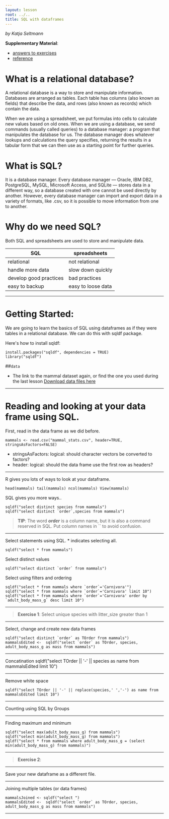 ```yaml
---
layout: lesson
root: ../..
title: SQL with dataframes
---
```


*by Katja Seltmann*

**Supplementary Material**: 

- [answers to exercises](ggplot-lesson-answers.R)
- [reference](http://swcarpentry.github.io/sql-novice-survey/reference.html)

# What is a relational database?

A relational database is a way to store and manipulate information. Databases are arranged as tables. Each table has columns (also known as fields) that describe the data, and rows (also known as records) which contain the data.

When we are using a spreadsheet, we put formulas into cells to calculate new values based on old ones. When we are using a database, we send commands (usually called queries) to a database manager: a program that manipulates the database for us. The database manager does whatever lookups and calculations the query specifies, returning the results in a tabular form that we can then use as a starting point for further queries.

# What is SQL?

It is a database manager. Every database manager — Oracle, IBM DB2, PostgreSQL, MySQL, Microsoft Access, and SQLite — stores data in a different way, so a database created with one cannot be used directly by another. However, every database manager can import and export data in a variety of formats, like .csv, so it is possible to move information from one to another.


# Why do we need SQL?

Both SQL and spreadsheets are used to store and manipulate data.

SQL | spreadsheets|
---------------|---------------|
relational | not relational|
handle more data | slow down quickly|
develop good practices | bad practices|
easy to backup | easy to loose data|

***

# Getting Started:

We are going to learn the basics of SQL using dataframes as if they were tables in a relational database. We can do this with sqldf package.

Here's how to install sqldf:

    install.packages("sqldf", dependencies = TRUE)  
    library("sqldf")

##`data`
- The link to the mammal dataset again, or find the one you used during the last lesson
[Download data files here](https://github.com/mqwilber/2016-04-14-ucsb/blob/gh-pages/data/mammal_stats.csv)

***

# Reading and looking at your data frame using SQL.

First, read in the data frame as we did before.

    mammals <- read.csv("mammal_stats.csv", header=TRUE, stringsAsFactors=FALSE)
    
- stringsAsFactors: logical: should character vectors be converted to factors?
- header: logical: should the data frame use the first row as headers?

***
R gives you lots of ways to look at your dataframe.

    head(mammals) tail(mammals) ncol(mammals) View(mammals)
    
SQL gives you more ways..

    sqldf("select distinct species from mammals")
    sqldf("select distinct `order`,species from mammals")

> **TIP**: The word ***order*** is a column name, but it is also a command reserved in SQL. Put column names in `` to avoid confusion.

***
Select statements using SQL. * indicates selecting all.

    sqldf("select * from mammals")

Select distinct values

    sqldf("select distinct `order` from mammals")
    

Select using filters and ordering

    sqldf("select * from mammals where `order`='Carnivora'")
    sqldf("select * from mammals where `order`='Carnivora' limit 10")
    sqldf("select * from mammals where `order`='Carnivora' order by `adult_body_mass_g` desc limit 10")

***

> **Exercise 1**:
> Select unique species with litter_size greater than 1

***

Select, change and create new data frames

    sqldf("select distinct `order` as TOrder from mammals")
    mammalsEdited <-  sqldf("select `order` as TOrder, species, adult_body_mass_g as mass from mammals")

***
Concatination
    sqldf("select TOrder || '-' || species as name from mammalsEdited limit 10")

***
Remove white space

    sqldf("select TOrder || '-' || replace(species,' ','-') as name from mammalsEdited limit 10")

***

Counting using SQL by Groups

***

Finding maximum and minimum

    sqldf("select max(adult_body_mass_g) from mammals")
    sqldf("select min(adult_body_mass_g) from mammals")
    sqldf("select * from mammals where adult_body_mass_g = (select min(adult_body_mass_g) from mammals)")
 
*** 

> **Exercise 2**:
>  

*** 

Save your new dataframe as a different file.

***

Joining multiple tables (or data frames)

    mammalsJoined <- sqldf("select ")
    mammalsEdited <-  sqldf("select `order` as TOrder, species, adult_body_mass_g as mass from mammals")
***




